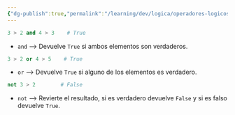 ```yaml
---
{"dg-publish":true,"permalink":"/learning/dev/logica/operadores-logicos/","created":"2024-06-10T19:08","updated":"2024-07-16T22:38"}
---
```


```py
3 > 2 and 4 > 3    # True
```
- `and` --> Devuelve `True` si ambos elementos son verdaderos.

```py
3 > 2 or 4 > 5    # True
```
- `or` --> Devuelve `True` si alguno de los elementos es verdadero.

```py
not 3 > 2        # False
```
- `not` --> Revierte el resultado, si es verdadero devuelve `False` y si es falso devuelve `True`.